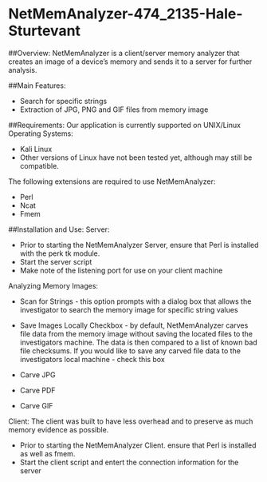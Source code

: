 NetMemAnalyzer-474_2135-Hale-Sturtevant
=======================================

##Overview:
NetMemAnalyzer is a client/server memory analyzer that creates an image of a device’s memory and sends it to a server for further analysis.

##Main Features:
 * Search for specific strings
 * Extraction of JPG, PNG and GIF files from memory image

##Requirements:
Our application is currently supported on UNIX/Linux Operating Systems:
 * Kali Linux
 * Other versions of Linux have not been tested yet, although may still be compatible.

The following extensions are required to use NetMemAnalyzer:
 * Perl
 * Ncat
 * Fmem

##Installation and Use:
Server:
 - Prior to starting the NetMemAnalyzer Server, ensure that Perl is installed with the perk tk module.
 - Start the server script
 - Make note of the listening port for use on your client machine

Analyzing Memory Images:
 - Scan for Strings - this option prompts with a dialog box that allows the investigator to search the memory image for specific string values

 - Save Images Locally Checkbox - by default, NetMemAnalyzer carves file data from the memory image without saving the located files to the investigators machine. The data is then compared to a list of known bad file checksums. If you would like to save any carved file data to the investigators local machine - check this box

 - Carve JPG
 - Carve PDF
 - Carve GIF

Client:
The client was built to have less overhead and to preserve as much memory evidence as possible. 
 - Prior to starting the NetMemAnalyzer Client. ensure that Perl is installed as well as fmem.
 - Start the client script and entert the connection information for the server
